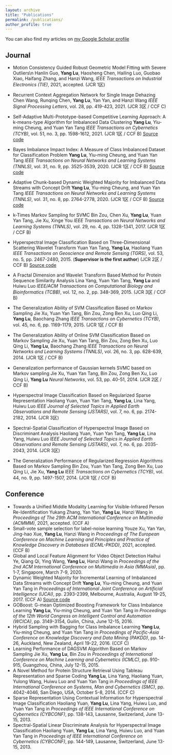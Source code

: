 ```yaml
---
layout: archive
title: "Publications"
permalink: /publications/
author_profile: true
---
```


You can also find my articles on [my Google Scholar profile](https://scholar.google.com.hk/citations?user=r7r4FGwAAAAJ&hl=zh-TW&oi=ao)

## Journal
- Motion Consistency Guided Robust Geometric Model Fitting with Severe Outliers\n
  Hanlin Guo, **Yang Lu**, Haosheng Chen, Hailing Luo, Guobao Xiao, Haifang Zhang, and Hanzi Wang, 
  _IEEE Transactions on Industrial Electronics (TIE)_, 2021, accepted. (JCR 1区)
  
- Recurrent Context Aggregation Network for Single Image Dehazing
  Chen Wang, Runqing Chen, **Yang Lu**, Yan Yan, and Hanzi Wang
  _IEEE Signal Processing Letters_, vol. 28, pp. 419-423, 2021. (JCR 3区 / CCF C)
  
- Self-Adaptive Multi-Prototype-based Competitive Learning Approach: A k-means-type Algorithm for Imbalanced Data Clustering
  **Yang Lu**, Yiu-ming Cheung, and Yuan Yan Tang
  _IEEE Transactions on Cybernetics (TCYB)_, vol. 51, no. 3, pp. 1598-1612, 2021. (JCR 1区 / CCF B) [Source code](https://github.com/jasonyanglu/SMCL)
  
- Bayes Imbalance Impact Index: A Measure of Class Imbalanced Dataset for Classification Problem
  **Yang Lu**, Yiu-ming Cheung, and Yuan Yan Tang
  _IEEE Transactions on Neural Networks and Learning Systems (TNNLS)_, vol. 31, no. 9, pp. 3525-3539, 2020. (JCR 1区 / CCF B) [Source code](https://github.com/jasonyanglu/BI3)
  
- Adaptive Chunk-based Dynamic Weighted Majority for Imbalanced Data Streams with Concept Drift
  **Yang Lu**, Yiu-ming Cheung, and Yuan Yan Tang
  _IEEE Transactions on Neural Networks and Learning Systems (TNNLS)_, vol. 31, no. 8, pp. 2764-2778, 2020. (JCR 1区 / CCF B) [Source code](https://github.com/jasonyanglu/ACDWM)
  
- k-Times Markov Sampling for SVMC
  Bin Zou, Chen Xu, **Yang Lu**, Yuan Yan Tang, Jie Xu, Xinge You 
  _IEEE Transactions on Neural Networks and Learning Systems (TNNLS)_, vol. 29, no. 4, pp. 1328-1341, 2017. (JCR 1区 / CCF B)
  
- Hyperspectral Image Classification Based on Three-Dimensional Scattering Wavelet Transform
  Yuan Yan Tang, **Yang Lu**, Haoliang Yuan
  _IEEE Transactions on Geoscience and Remote Sensing (TGRS)_, vol. 53, no. 5, pp. 2467-2480, 2015. (**Supervisor is the first author**) (JCR 2区 / CCF B) [Source code](https://github.com/jasonyanglu/3d_scattering)
  
- A Fractal Dimension and Wavelet Transform Based Method for Protein Sequence Similarity Analysis
  Lina Yang, Yuan Yan Tang, **Yang Lu** and Huiwu Luo
  _IEEE/ACM Transactions on Computational Biology and Bioinformatics (TCBB)_, vol. 12, no. 2, pp. 348-369, 2015. (JCR 3区 / CCF B)
  
- The Generalization Ability of SVM Classification Based on Markov Sampling
  Jie Xu, Yuan Yan Tang, Bin Zou, Zong Ben Xu, Luo Qing Li, **Yang Lu**, Baochang Zhang
  _IEEE Transactions on Cybernetics (TCYB)_, vol. 45, no. 6, pp. 1169-1179, 2015. (JCR 1区 / CCF B)
  
- The Generalization Ability of Online SVM Classification Based on Markov Sampling
  Jie Xu, Yuan Yan Tang, Bin Zou, Zong Ben Xu, Luo Qing Li, **Yang Lu**, Baochang Zhang
  _IEEE Transactions on Neural Networks and Learning Systems (TNNLS)_, vol. 26, no. 3, pp. 628-639, 2014. (JCR 1区 / CCF B)
  
- Generalization performance of Gaussian kernels SVMC based on Markov sampling
  Jie Xu, Yuan Yan Tang, Bin Zou, Zong Ben Xu, Luo Qing Li, **Yang Lu**
  _Neural Networks_, vol. 53, pp. 40-51, 2014. (JCR 2区 / CCF B) 
  
- Hyperspectral Image Classification Based on Regularized Sparse Representation
  Haoliang Yuan, Yuan Yan Tang, **Yang Lu**, Lina Yang, Huiwu Luo
  _IEEE Journal of Selected Topics in Applied Earth Observations and Remote Sensing (JSTARS)_, vol. 7, no. 6, pp. 2174-2182, 2014. (JCR 3区)
  
- Spectral-Spatial Classification of Hyperspectral Image Based on Discriminant Analysis
  Haoliang Yuan, Yuan Yan Tang, **Yang Lu**, Lina Yang, Huiwu Luo
  _IEEE Journal of Selected Topics in Applied Earth Observations and Remote Sensing (JSTARS)_, vol. 7, no. 6, pp. 2035-2043, 2014. (JCR 3区)
  
- The Generalization Performance of Regularized Regression Algorithms Based on Markov Sampling
  Bin Zou, Yuan Yan Tang, Zong Ben Xu, Luo Qing Li, Jie Xu, **Yang Lu**
  _IEEE Transactions on Cybernetics (TCYB)_, vol. 44, no. 9, pp. 1497-1507, 2014. (JCR 1区 / CCF B)

## Conference
- Towards a Unified Middle Modality Learning for Visible-Infrared Person Re-Identification
  Yukang Zhang, Yan Yan, **Yang Lu**, Hanzi Wang
  in *Proceedings of The 29th ACM International Conference on Multimedia (ACMMM)*, 2021, accepted. (CCF A)
- Small-vote sample selection for label-noise learning
  Youze Xu, Yan Yan, Jing-hao Xue, **Yang Lu**, Hanzi Wang
  in *Proceedings of The European Conference on Machine Learning and Principles and Practice of Knowledge Discovery in Databases (ECML-PKDD)*, 2021, accepted. (CCF B)
- Global and Local Feature Alignment for Video Object Detection
  Haihui Ye, Qiang Qi, Ying Wang, **Yang Lu**, Hanzi Wang
  in *Proceedings of the 2nd ACM International Conference on Multimedia in Asia (MMAsia)*, pp. 1-7, Singapore, March 7-9, 2020.
- Dynamic Weighted Majority for Incremental Learning of Imbalanced Data Streams with Concept Drift
  **Yang Lu**, Yiu-ming Cheung, and Yuan Yan Tang
  in _Proceedings of International Joint Conference on Artificial Intelligence (IJCAI)_, pp. 2393-2399, Melbourne, Australia, August 19-25, 2017. (CCF A) [Source code](https://github.com/jasonyanglu/dwmil)
- GOBoost: G-mean Optimized Boosting Framework for Class Imbalance Learning
  **Yang Lu**, Yiu-ming Cheung, and Yuan Yan Tang
  in _Proceedings of the 12th World Congress on Intelligent Control and Automation (WCICA)_, pp.  3149-3154, Guilin, China, June 12-15, 2016.
- Hybrid Sampling with Bagging for Class Imbalance Learning
  **Yang Lu**, Yiu-ming Cheung, and Yuan Yan Tang
  in _Proceedings of Pacific-Asia Conference on Knowledge Discovery and Data Mining (PAKDD)_, pp. 14-26, Auckland, New Zealand, April 19-22, 2016. (CCF C)
- Learning Performance of DAGSVM Algorithm Based on Markov Sampling
  Jie Xu, **Yang Lu**, Bin Zou
  in _Proceedings of International Conference on Machine Learning and Cybernetics (ICMLC)_, pp. 910-915, Guangzhou, China, July 12-15, 2015.
- A Novel Method for Protein Structure Retrieval Using Tableau Representation and Sparse Coding
  **Yang Lu**, Lina Yang, Haoliang Yuan, Yulong Wang, Huiwu Luo and Yuan Yan Tang
  in _Proceedings of IEEE International Conference on Systems, Man and Cybernetics (SMC)_, pp. 4042-4046, San Diego, USA, October 5-8, 2014. (CCF C)  
- Sparse Representation Using Contextual Information for Hyperspectral Image Classification
  Haoliang Yuan, **Yang Lu**, Lina Yang, Huiwu Luo, and Yuan Yan Tang
  in _Proceedings of IEEE International Conference on Cybernetics (CYBCONF)_, pp. 138-143, Lausanne, Switzerland, June 13-15, 2013.
- Spectral-Spatial Linear Discriminate Analysis for Hyperspectral Image Classification
  Haoliang Yuan, **Yang Lu**, Lina Yang, Huiwu Luo, and Yuan Yan Tang
  in _Proceedings of IEEE International Conference on Cybernetics (CYBCONF)_, pp. 144-149, Lausanne, Switzerland, June 13-15, 2013.
